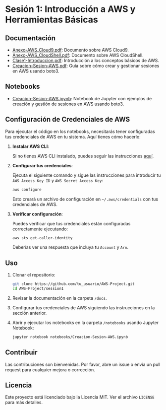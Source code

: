
# Sesión 1: Introducción a AWS y Herramientas Básicas

## Documentación

- [Anexo-AWS_Cloud9.pdf](docs/Anexo-AWS_Cloud9.pdf): Documento sobre AWS Cloud9.
- [Anexo-AWS_CloudShell.pdf](docs/Anexo-AWS_CloudShell.pdf): Documento sobre AWS CloudShell.
- [Clase1-Introduccion.pdf](docs/Clase1-Introduccion.pdf): Introducción a los conceptos básicos de AWS.
- [Creacion-Sesion-AWS.pdf](docs/Creacion-Sesion-AWS.pdf): Guía sobre cómo crear y gestionar sesiones en AWS usando boto3.

## Notebooks

- [Creacion-Sesion-AWS.ipynb](notebooks/Creacion-Sesion-AWS.ipynb): Notebook de Jupyter con ejemplos de creación y gestión de sesiones en AWS usando boto3.

## Configuración de Credenciales de AWS

Para ejecutar el código en los notebooks, necesitarás tener configuradas tus credenciales de AWS en tu sistema. Aquí tienes cómo hacerlo:

1. **Instalar AWS CLI**:

   Si no tienes AWS CLI instalado, puedes seguir las instrucciones [aquí](https://docs.aws.amazon.com/cli/latest/userguide/install-cliv2.html).

2. **Configurar tus credenciales**:

   Ejecuta el siguiente comando y sigue las instrucciones para introducir tu `AWS Access Key ID` y `AWS Secret Access Key`:

   ```bash
   aws configure
   ```

   Esto creará un archivo de configuración en `~/.aws/credentials` con tus credenciales de AWS.

3. **Verificar configuración**:

   Puedes verificar que tus credenciales están configuradas correctamente ejecutando:

   ```bash
   aws sts get-caller-identity
   ```

   Deberías ver una respuesta que incluya tu `Account` y `Arn`.

## Uso

1. Clonar el repositorio:
   ```bash
   git clone https://github.com/tu_usuario/AWS-Project.git
   cd AWS-Project/session1
   ```

2. Revisar la documentación en la carpeta `/docs`.

3. Configurar tus credenciales de AWS siguiendo las instrucciones en la sección anterior.

4. Abrir y ejecutar los notebooks en la carpeta `/notebooks` usando Jupyter Notebook:
   ```bash
   jupyter notebook notebooks/Creacion-Sesion-AWS.ipynb
   ```

## Contribuir

Las contribuciones son bienvenidas. Por favor, abre un issue o envía un pull request para cualquier mejora o corrección.

## Licencia

Este proyecto está licenciado bajo la Licencia MIT. Ver el archivo `LICENSE` para más detalles.
